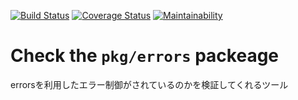<!-- vim: set fileencoding=utf-8 : -->

[![Build Status](https://travis-ci.org/smockoro/wrap-errors-check.svg?branch=master)](https://travis-ci.org/smockoro/wrap-errors-check)
[![Coverage Status](https://coveralls.io/repos/github/smockoro/wrap-errors-check/badge.svg?branch=master)](https://coveralls.io/github/smockoro/wrap-errors-check?branch=master)
[![Maintainability](https://api.codeclimate.com/v1/badges/5b78b36bb3364882d275/maintainability)](https://codeclimate.com/github/smockoro/wrap-errors-check/maintainability)
# Check the `pkg/errors` packeage
errorsを利用したエラー制御がされているのかを検証してくれるツール

